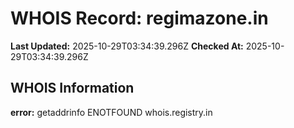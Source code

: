 # WHOIS Record: regimazone.in

**Last Updated:** 2025-10-29T03:34:39.296Z
**Checked At:** 2025-10-29T03:34:39.296Z

## WHOIS Information

**error:** getaddrinfo ENOTFOUND whois.registry.in

